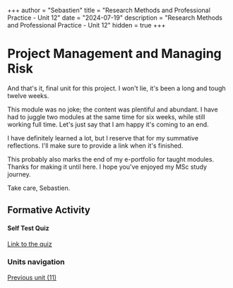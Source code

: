 +++
author = "Sebastien"
title = "Research Methods and Professional Practice - Unit 12"
date = "2024-07-19"
description = "Research Methods and Professional Practice - Unit 12"
hidden = true
+++

# Project Management and Managing Risk

And that's it, final unit for this project. I won't lie, it's been a long and tough twelve weeks.

This module was no joke; the content was plentiful and abundant. I have had to juggle two modules at the same time for six weeks, while still working full time. Let's just say that I am happy it's coming to an end.

I have definitely learned a lot, but I reserve that for my summative reflections. I'll make sure to provide a link when it's finished.

This probably also marks the end of my e-portfolio for taught modules. Thanks for making it until here. I hope you've enjoyed my MSc study journey.

Take care, Sebastien.

## Formative Activity

#### Self Test Quiz

[Link to the quiz](/unit_12_quiz.pdf)

### Units navigation

[Previous unit (11)](/post/m7u11/)